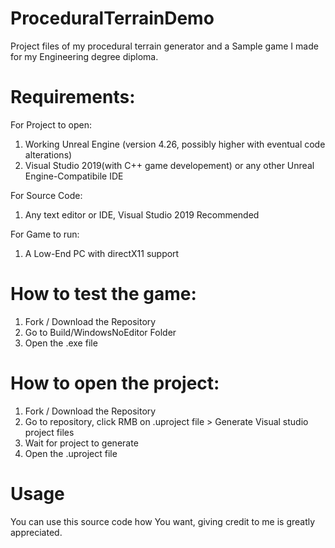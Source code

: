# ProceduralTerrainDemo
 Project files of my procedural terrain generator and a Sample game I made for my Engineering degree diploma.

# Requirements:

For Project to open:
1. Working Unreal Engine (version 4.26, possibly higher with eventual code alterations)
2. Visual Studio 2019(with C++ game developement) or any other Unreal Engine-Compatibile IDE

For Source Code:
1. Any text editor or IDE, Visual Studio 2019 Recommended

For Game to run:
1. A Low-End PC with directX11 support

# How to test the game:
1. Fork / Download the Repository
2. Go to Build/WindowsNoEditor Folder
3. Open the .exe file

# How to open the project:
1. Fork / Download the Repository
2. Go to repository, click RMB on .uproject file > Generate Visual studio project files
3. Wait for project to generate 
2. Open the .uproject file

# Usage
You can use this source code how You want, giving credit to me is greatly appreciated.

